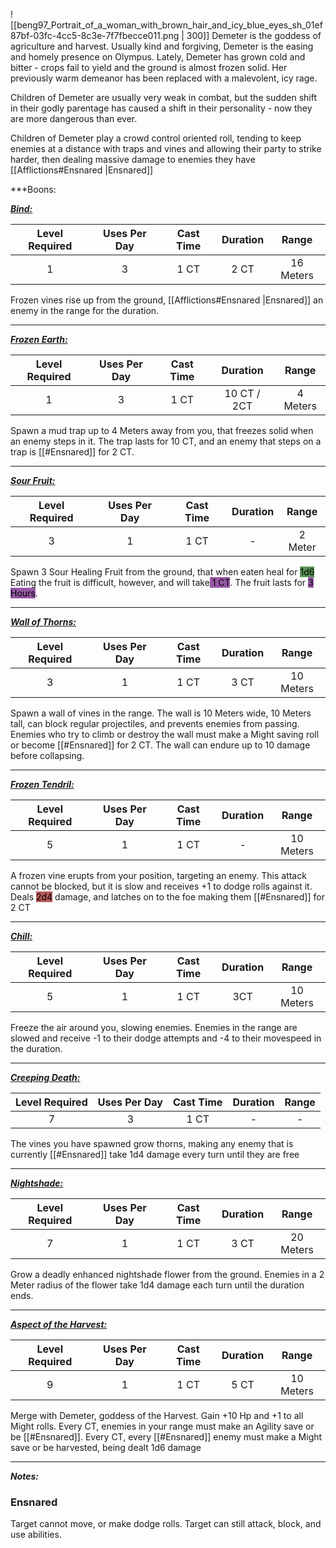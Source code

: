 ![[beng97_Portrait_of_a_woman_with_brown_hair_and_icy_blue_eyes_sh_01ef87bf-03fc-4cc5-8c3e-7f7fbecce011.png | 300]]
Demeter is the goddess of agriculture and harvest.
Usually kind and forgiving, Demeter is the easing and homely presence on Olympus. 
Lately, Demeter has grown cold and bitter - crops fail to yield and the ground is almost frozen solid.
Her previously warm demeanor has been replaced with a malevolent, icy rage.

Children of Demeter are usually very weak in combat, but the sudden shift in their godly parentage has caused a shift in their personality - now they are more dangerous than ever.

Children of Demeter play a crowd control oriented roll, tending to keep enemies at a distance with traps and vines and allowing their party to strike harder, then dealing massive damage to enemies they have [[Afflictions#Ensnared |Ensnared]]

***Boons:

<b><ins><i>Bind:</i></ins></b>

| Level Required | Uses Per Day | Cast Time | Duration |   Range   |
|:--------------:|:------------:|:---------:|:--------:|:---------:|
|       1        |      3       |   1 CT    |   2 CT   | 16 Meters | 

Frozen vines rise up from the ground, [[Afflictions#Ensnared |Ensnared]] an enemy in the range for the duration.  

------------------
<b><ins><i>Frozen Earth:</i></ins></b>

| Level Required | Uses Per Day | Cast Time | Duration |  Range   |
|:--------------:|:------------:|:---------:|:--------:|:--------:|
|       1        |      3       |   1 CT    |  10 CT / 2CT   | 4 Meters | 

Spawn a mud trap up to 4 Meters away from you, that freezes solid when an enemy steps in it.
The trap lasts for 10 CT, and an enemy that steps on a trap is [[#Ensnared]] for 2 CT.

------------------
<b><ins><i>Sour Fruit:</i></ins></b>

| Level Required | Uses Per Day | Cast Time | Duration |  Range  |
|:--------------:|:------------:|:---------:|:--------:|:-------:|
|       3        |      1       |   1 CT    |    -     | 2 Meter | 
Spawn 3 Sour Healing Fruit from the ground, that when eaten heal for <mark style="background: #045B00A6;">1d6</mark>
Eating the fruit is difficult, however, and will take<mark style="background: #620075A6;"> 1 CT</mark>.
The fruit lasts for <mark style="background: #620075A6;">3 Hours</mark>.

------------------
<b><ins><i>Wall of Thorns:</i></ins></b>

| Level Required | Uses Per Day | Cast Time | Duration |   Range   |
|:--------------:|:------------:|:---------:|:--------:|:---------:|
|       3        |      1       |   1 CT    |   3 CT   | 10 Meters | 
Spawn a wall of vines in the range.
The wall is 10 Meters wide, 10 Meters tall, can block regular projectiles, and prevents enemies from passing.
Enemies who try to climb or destroy the wall must make a Might saving roll or become [[#Ensnared]] for 2 CT.
The wall can endure up to 10 damage before collapsing.


------------------
<b><ins><i>Frozen Tendril:</i></ins></b>

| Level Required | Uses Per Day | Cast Time | Duration |   Range   |
|:--------------:|:------------:|:---------:|:--------:|:---------:|
|       5        |      1       |   1 CT    |    -     | 10 Meters | 
A frozen vine erupts from your position, targeting an enemy.
This attack cannot be blocked, but it is slow and receives +1 to dodge rolls against it.
Deals <mark style="background: #930000A6;">2d4</mark> damage, and latches on to the foe making them [[#Ensnared]] for 2 CT

------------------
<b><ins><i>Chill:</i></ins></b>

| Level Required | Uses Per Day | Cast Time | Duration |   Range   |
|:--------------:|:------------:|:---------:|:--------:|:---------:|
|       5        |      1       |   1 CT    |    3CT     | 10 Meters | 
Freeze the air around you, slowing enemies.
Enemies in the range are slowed and receive -1 to their dodge attempts and -4 to their movespeed in the duration.


------------------
<b><ins><i>Creeping Death:</i></ins></b>

| Level Required | Uses Per Day | Cast Time | Duration | Range |
|:--------------:|:------------:|:---------:|:--------:|:-----:|
|       7        |      3       |   1 CT    |    -     |   -   | 
The vines you have spawned grow thorns, making any enemy that is currently [[#Ensnared]] take 1d4 damage every turn until they are free

------------------
<b><ins><i>Nightshade:</i></ins></b>

| Level Required | Uses Per Day | Cast Time | Duration |   Range   |
|:--------------:|:------------:|:---------:|:--------:|:---------:|
|       7        |      1       |   1 CT    |   3 CT   | 20 Meters |
Grow a deadly enhanced nightshade flower from the ground.
Enemies in a 2 Meter radius of the flower take 1d4 damage each turn until the duration ends.

------------------
<b><ins><i>Aspect of the Harvest:</i></ins></b>

| Level Required | Uses Per Day | Cast Time | Duration |   Range   |
|:--------------:|:------------:|:---------:|:--------:|:---------:|
|       9       |      1       |   1 CT    |   5 CT   | 10 Meters | 
Merge with Demeter, goddess of the Harvest.
Gain +10 Hp and +1 to all Might rolls.
Every CT, enemies in your range must make an Agility save or be [[#Ensnared]].
Every CT, every [[#Ensnared]] enemy must make a Might save or be harvested, being dealt 1d6 damage


------------------

***Notes:***
### Ensnared
Target cannot move, or make dodge rolls.
Target can still attack, block, and use abilities.